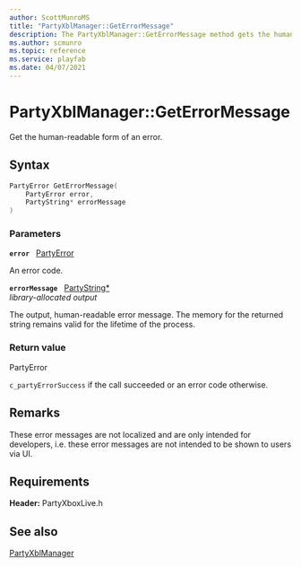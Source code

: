 ```yaml
---
author: ScottMunroMS
title: "PartyXblManager::GetErrorMessage"
description: The PartyXblManager::GetErrorMessage method gets the human-readable form of an error. These error messages are not localized.
ms.author: scmunro
ms.topic: reference
ms.service: playfab
ms.date: 04/07/2021
---
```


# PartyXblManager::GetErrorMessage  

Get the human-readable form of an error.  

## Syntax  
  
```cpp
PartyError GetErrorMessage(  
    PartyError error,  
    PartyString* errorMessage  
)  
```  
  
### Parameters  
  
**`error`** &nbsp; [PartyError](../../../../../networking/reference/typedefs.md)  
  
An error code.  
  
**`errorMessage`** &nbsp; [PartyString*](../../../../../networking/reference/typedefs.md)  
*library-allocated output*  
  
The output, human-readable error message. The memory for the returned string remains valid for the lifetime of the process.  
  
  
### Return value  
PartyError
  
```c_partyErrorSuccess``` if the call succeeded or an error code otherwise.
  
## Remarks  
  
These error messages are not localized and are only intended for developers, i.e. these error messages are not intended to be shown to users via UI.
  
## Requirements  
  
**Header:** PartyXboxLive.h
  
## See also  
[PartyXblManager](../partyxblmanager.md)  

  
  
